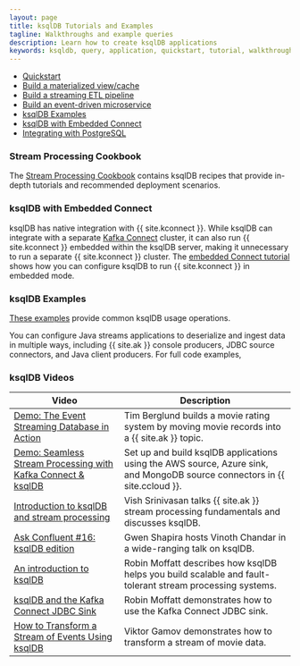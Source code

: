 ```yaml
---
layout: page
title: ksqlDB Tutorials and Examples
tagline: Walkthroughs and example queries
description: Learn how to create ksqlDB applications 
keywords: ksqldb, query, application, quickstart, tutorial, walkthrough, how to
---
```


- [Quickstart](https://ksqldb.io/quickstart.html)
- [Build a materialized view/cache](materialized.md)
- [Build a streaming ETL pipeline](etl.md)
- [Build an event-driven microservice](event-driven-microservice.md)
- [ksqlDB Examples](examples.md)
- [ksqlDB with Embedded Connect](embedded-connect.md)
- [Integrating with PostgreSQL](connect-integration.md)

### Stream Processing Cookbook

The [Stream Processing Cookbook](https://www.confluent.io/product/ksql/stream-processing-cookbook)
contains ksqlDB recipes that provide in-depth tutorials and recommended
deployment scenarios.

### ksqlDB with Embedded Connect

ksqlDB has native integration with {{ site.kconnect }}. While ksqlDB can integrate with a separate [Kafka Connect](https://docs.confluent.io/current/connect/index.html) cluster, it can also run {{ site.kconnect }} embedded within the ksqlDB server, making it unnecessary to run a separate {{ site.kconnect }} cluster. The [embedded Connect tutorial](embedded-connect.md) shows how you can configure ksqlDB to run {{ site.kconnect }} in embedded mode.

### ksqlDB Examples

[These examples](examples.md) provide common ksqlDB usage operations.

You can configure Java streams applications to deserialize and ingest
data in multiple ways, including {{ site.ak }} console producers, JDBC
source connectors, and Java client producers. For full code examples,

### ksqlDB Videos


|         Video             |   Description                             |
| ----------------------------------------------------- | ------------------------------------------------------------------------------- |
| [Demo: The Event Streaming Database in Action](https://www.youtube.com/watch?v=D5QMqapzX8o) | Tim Berglund builds a movie rating system by moving movie records into a {{ site.ak }} topic. |
| [Demo: Seamless Stream Processing with Kafka Connect & ksqlDB](https://www.youtube.com/watch?v=4odZGWl-yZo) | Set up and build ksqlDB applications using the AWS source, Azure sink, and MongoDB source connectors in {{ site.ccloud }}. |
| [Introduction to ksqlDB and stream processing](https://www.youtube.com/watch?v=-kFU6mCnOFw) | Vish Srinivasan talks {{ site.ak }} stream processing fundamentals and discusses ksqlDB. |
| [Ask Confluent #16: ksqlDB edition](https://www.youtube.com/watch?v=SHKjuN2iXyk) | Gwen Shapira hosts Vinoth Chandar in a wide-ranging talk on ksqlDB. | 
| [An introduction to ksqlDB](https://www.youtube.com/watch?v=7mGBxG2NhVQ) | Robin Moffatt describes how ksqlDB helps you build scalable and fault-tolerant stream processing systems. |
| [ksqlDB and the Kafka Connect JDBC Sink](https://www.youtube.com/watch?v=ad02yDTAZx0) | Robin Moffatt demonstrates how to use the Kafka Connect JDBC sink. |
| [How to Transform a Stream of Events Using ksqlDB](https://www.youtube.com/watch?v=PaHv4fGq-9k) | Viktor Gamov demonstrates how to transform a stream of movie data. |
